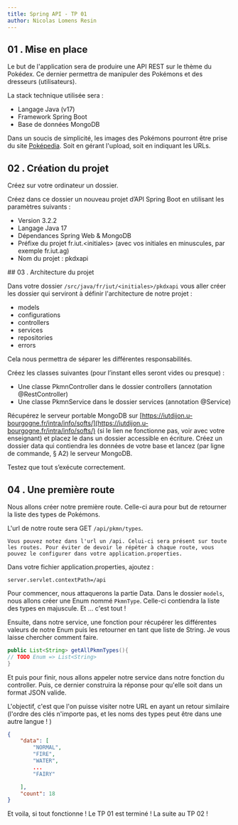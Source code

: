```yaml
---
title: Spring API - TP 01
author: Nicolas Lomens Resin
---
```


## 01 . Mise en place

Le but de l'application sera de produire une API REST sur le thème du Pokédex. Ce dernier permettra de manipuler des Pokémons et des dresseurs (utilisateurs).

La stack technique utilisée sera :

- Langage Java (v17)
- Framework Spring Boot
- Base de données MongoDB

Dans un soucis de simplicité, les images des Pokémons pourront être prise du site [Poképedia](https://www.pokepedia.fr/Pikachu). Soit en gérant l'upload, soit en indiquant les URLs.

## 02 . Création du projet

Créez sur votre ordinateur un dossier.

Créez dans ce dossier un nouveau projet d’API Spring Boot en utilisant les paramètres suivants :

- Version 3.2.2
- Langage Java 17
- Dépendances Spring Web & MongoDB
- Préfixe du projet fr.iut.\<initiales\> (avec vos initiales en minuscules, par exemple fr.iut.ag)
- Nom du projet : pkdxapi

<!-- Saut de page-->
<div style="page-break-after: always;"></div>
## 03 . Architecture du projet

Dans votre dossier `/src/java/fr/iut/<initiales>/pkdxapi` vous aller créer les dossier qui serviront à définir l'architecture de notre projet :

- models
- configurations
- controllers
- services
- repositories
- errors

Cela nous permettra de séparer les différentes responsabilités.

Créez les classes suivantes (pour l’instant elles seront vides ou presque) :

- Une classe PkmnController dans le dossier controllers (annotation @RestController)
- Une classe PkmnService dans le dossier services (annotation @Service)

Récupérez le serveur portable MongoDB sur [https://iutdijon.u-bourgogne.fr/intra/info/softs/](https://iutdijon.u-bourgogne.fr/intra/info/softs/) (si le lien ne fonctionne pas, voir avec votre enseignant) et placez le dans un dossier accessible en écriture. Créez un dossier data qui contiendra les données de votre base et lancez (par ligne de commande, § A2) le serveur MongoDB.

Testez que tout s’exécute correctement.

## 04 . Une première route

Nous allons créer notre première route. Celle-ci aura pour but de retourner la liste des types de Pokémons.

L'url de notre route sera GET `/api/pkmn/types`.

```text
Vous pouvez notez dans l'url un /api. Celui-ci sera présent sur toute les routes. Pour éviter de devoir le répéter à chaque route, vous pouvez le configurer dans votre application.properties.
```

Dans votre fichier application.properties, ajoutez :

```text
server.servlet.contextPath=/api
```

Pour commencer, nous attaquerons la partie Data. Dans le dossier `models`, nous allons créer une Enum nommé `PkmnType`. Celle-ci contiendra la liste des types en majuscule. Et ... c'est tout !

Ensuite, dans notre service, une fonction pour récupérer les différentes valeurs de notre Enum puis les retourner en tant que liste de String. Je vous laisse chercher comment faire.

```java
public List<String> getAllPkmnTypes(){
// TODO Enum => List<String>
}
```

Et puis pour finir, nous allons appeler notre service dans notre fonction du controller. Puis, ce dernier construira la réponse pour qu'elle soit dans un format JSON valide.

L'objectif, c'est que l'on puisse visiter notre URL en ayant un retour similaire (l'ordre des clés n'importe pas, et les noms des types peut être dans une autre langue ! )

```json
{
    "data": [
        "NORMAL",
        "FIRE",
        "WATER",
		...
        "FAIRY"

    ],
    "count": 18
}
```

Et voila, si tout fonctionne ! Le TP 01 est terminé ! La suite au TP 02 !
